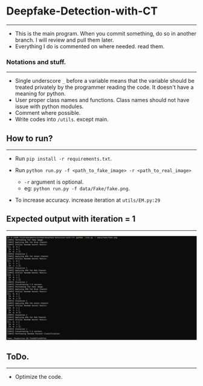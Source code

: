# Deepfake-Detection-with-CT
-----------------------------

* This is the main program. When you commit something, do so in another branch. I will review and pull them later.
* Everything I do is commented on where needed. read them. 

### Notations and stuff.
-------------------------
* Single underscore `_` before a variable means that the variable should be treated privately by the programmer reading the code. It doesn't have a meaning for python.
* User proper class names and functions. Class names should not have issue with python modules.
* Comment where possible.
* Write codes into `/utils`. except main.

## How to run?
---------------

* Run `pip install -r requirements.txt`.
* Run `python run.py -f <path_to_fake_image> -r <path_to_real_image>`
	* `-r` argument is optional.
	* eg: `python run.py -f data/Fake/fake.png`.

* To increase accuracy. increase iteration at `utils/EM.py:29`

## Expected output with iteration = 1
-------------------------------------

![image](assets/output.png)

## ToDo.
--------

- Optimize the code.